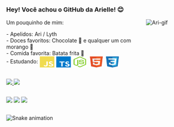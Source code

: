 ### Hey! Você achou o GitHub da Arielle! 😊
<img align="right" alt="Ari-gif" height="130" width="130" src="https://media.discordapp.net/attachments/787457062682099722/872916205760028743/5ip7hf.gif?width=441&height=441">
<p>Um pouquinho de mim:</p>
 - Apelidos: Ari / Lyth</br>
 - Doces favoritos: Chocolate 🍫 e qualquer um com morango 🍓</br>
 - Comida favorita: Batata frita 🍟</br>

  <div style="display: inline_block">
  - Estudando: <img align="center" alt="Ari-Js" height="30" width="40" src="https://raw.githubusercontent.com/devicons/devicon/master/icons/javascript/javascript-plain.svg">
  <img align="center" alt="Ari-Ts" height="30" width="40" src="https://raw.githubusercontent.com/devicons/devicon/master/icons/typescript/typescript-plain.svg">
  <img align="center" alt="Ari-Node" height="30" width="40" src="https://github.com/devicons/devicon/blob/master/icons/nodejs/nodejs-original.svg">
  <img align="center" alt="Ari-HTML" height="30" width="40" src="https://raw.githubusercontent.com/devicons/devicon/master/icons/html5/html5-original.svg">
  <img align="center" alt="Ari-CSS" height="30" width="40" src="https://raw.githubusercontent.com/devicons/devicon/master/icons/css3/css3-original.svg">
</div>
 
##

<div>
  <a href="https://github.com/arielyth">
  <img height="180em" src="https://github-readme-stats.vercel.app/api?username=arielyth&show_icons=true&theme=nightowl&include_all_commits=true&count_private=true"/>
  <img height="180em" src="https://github-readme-stats.vercel.app/api/top-langs/?username=arielyth&layout=compact&langs_count=7&theme=nightowl"/>
</div>

##
  
<div>
  <a href="https://instagram.com/arielle.lyth" target="_blank"><img src="https://img.shields.io/badge/-Instagram-%23E4405F?style=for-the-badge&logo=instagram&logoColor=white" target="_blank"></a>
  <a href = "mailto:arielle95@gmail.com"><img src="https://img.shields.io/badge/-Gmail-%23333?style=for-the-badge&logo=gmail&logoColor=white" target="_blank"></a>
  <a href="https://www.linkedin.com/in/arielle-cardoso" target="_blank"><img src="https://img.shields.io/badge/-LinkedIn-%230077B5?style=for-the-badge&logo=linkedin&logoColor=white" target="_blank"></a>
</div>
 
 ##
 
![Snake animation](https://github.com/arielyth/arielyth/blob/output/github-contribution-grid-snake.svg)
